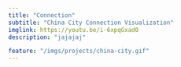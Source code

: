 ```yaml
---
title: "Connection"
subtitle: "China City Connection Visualization"
imglink: https://youtu.be/i-6xpqGxad0
description: "jajajaj"

feature: "/imgs/projects/china-city.gif"
---
```

